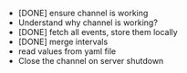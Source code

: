 - [DONE] ensure channel is working
- Understand why channel is working?
- [DONE] fetch all events, store them locally
- [DONE] merge intervals
- read values from yaml file
- Close the channel on server shutdown
